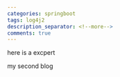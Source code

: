 ```yaml
---
categories: springboot
tags: log4j2
description_separator: <!--more-->
comments: true
---
```

here is a excpert
<!--more-->
my second blog